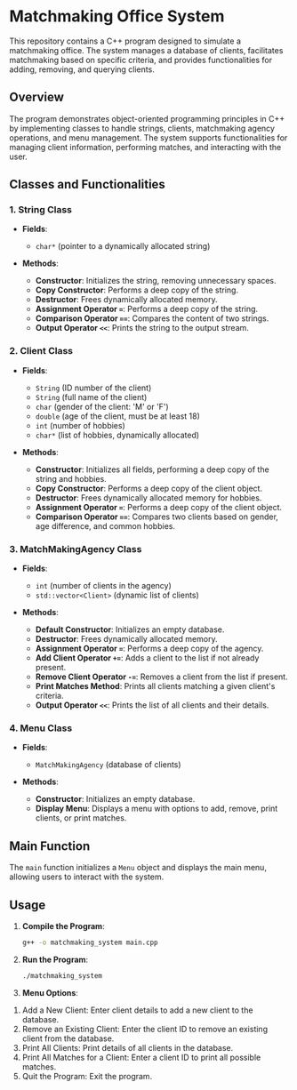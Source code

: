# Matchmaking Office System

This repository contains a C++ program designed to simulate a matchmaking office. The system manages a database of clients, facilitates matchmaking based on specific criteria, and provides functionalities for adding, removing, and querying clients.

## Overview

The program demonstrates object-oriented programming principles in C++ by implementing classes to handle strings, clients, matchmaking agency operations, and menu management. The system supports functionalities for managing client information, performing matches, and interacting with the user.

## Classes and Functionalities

### 1. String Class

- **Fields**:
  - `char*` (pointer to a dynamically allocated string)

- **Methods**:
  - **Constructor**: Initializes the string, removing unnecessary spaces.
  - **Copy Constructor**: Performs a deep copy of the string.
  - **Destructor**: Frees dynamically allocated memory.
  - **Assignment Operator `=`**: Performs a deep copy of the string.
  - **Comparison Operator `==`**: Compares the content of two strings.
  - **Output Operator `<<`**: Prints the string to the output stream.

### 2. Client Class

- **Fields**:
  - `String` (ID number of the client)
  - `String` (full name of the client)
  - `char` (gender of the client: 'M' or 'F')
  - `double` (age of the client, must be at least 18)
  - `int` (number of hobbies)
  - `char*` (list of hobbies, dynamically allocated)

- **Methods**:
  - **Constructor**: Initializes all fields, performing a deep copy of the string and hobbies.
  - **Copy Constructor**: Performs a deep copy of the client object.
  - **Destructor**: Frees dynamically allocated memory for hobbies.
  - **Assignment Operator `=`**: Performs a deep copy of the client object.
  - **Comparison Operator `==`**: Compares two clients based on gender, age difference, and common hobbies.

### 3. MatchMakingAgency Class

- **Fields**:
  - `int` (number of clients in the agency)
  - `std::vector<Client>` (dynamic list of clients)

- **Methods**:
  - **Default Constructor**: Initializes an empty database.
  - **Destructor**: Frees dynamically allocated memory.
  - **Assignment Operator `=`**: Performs a deep copy of the agency.
  - **Add Client Operator `+=`**: Adds a client to the list if not already present.
  - **Remove Client Operator `-=`**: Removes a client from the list if present.
  - **Print Matches Method**: Prints all clients matching a given client's criteria.
  - **Output Operator `<<`**: Prints the list of all clients and their details.

### 4. Menu Class

- **Fields**:
  - `MatchMakingAgency` (database of clients)

- **Methods**:
  - **Constructor**: Initializes an empty database.
  - **Display Menu**: Displays a menu with options to add, remove, print clients, or print matches.

## Main Function

The `main` function initializes a `Menu` object and displays the main menu, allowing users to interact with the system.

## Usage

1. **Compile the Program**:
   ```bash
   g++ -o matchmaking_system main.cpp
2. **Run the Program**:
   ```bash
   ./matchmaking_system
3. **Menu Options**:
1) Add a New Client: Enter client details to add a new client to the database.
2) Remove an Existing Client: Enter the client ID to remove an existing client from the database.
3) Print All Clients: Print details of all clients in the database.
4) Print All Matches for a Client: Enter a client ID to print all possible matches.
5) Quit the Program: Exit the program.
